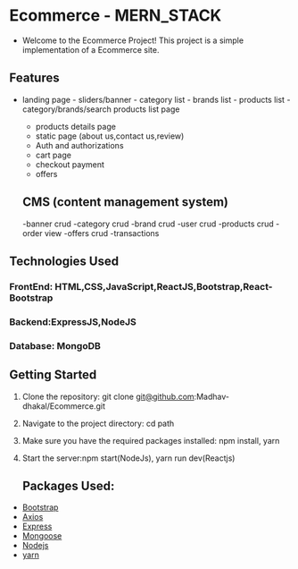 # Ecommerce - MERN_STACK
- Welcome to the Ecommerce Project! This project is a simple implementation of a Ecommerce site.
 ## Features
 - landing page 
          - sliders/banner
          - category list
          - brands list 
          - products list
          - category/brands/search products list page
     - products details page
     - static page (about us,contact us,review)
     - Auth and authorizations
     - cart page
     - checkout payment
     - offers
  
   ## CMS (content management system)
     -banner crud
     -category crud
     -brand crud
     -user crud
     -products crud
     -order view 
     -offers crud
     -transactions
   
## Technologies Used
### FrontEnd: HTML,CSS,JavaScript,ReactJS,Bootstrap,React-Bootstrap
### Backend:ExpressJS,NodeJS
### Database: MongoDB

## Getting Started
1. Clone the repository:
   git clone git@github.com:Madhav-dhakal/Ecommerce.git
2. Navigate to the project directory:
   cd path
3. Make sure you have the required packages installed: npm install, yarn
4. Start the server:npm start(NodeJs), yarn run dev(Reactjs)
   
   ## Packages Used:
  - [Bootstrap](https://getbootstrap.com/)
  -  [Axios](https://github.com/axios/axios)
  -   [Express](https://expressjs.com/)
  - [Mongoose](https://mongoosejs.com/)
  - [Nodejs](https://nodejs.org/api/packages.html)
  - [yarn](https://classic.yarnpkg.com/en/package/templates)

 
